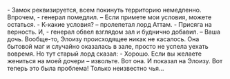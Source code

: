 <!--2025-05-09 22:54:58-->
\- Замок реквизируется, всем покинуть территорию немедленно. Впрочем, - генерал помедлил. – Если примете мои условия, можете остаться.			\- К-какие условия? – пролепетал лорд Аттам.			\- Присяга на верность. И, - генерал обвел взглядом зал и буднично добавил. – Ваша дочь.			Вообще-то, Элоизу происходящее никак не касалось. Она бытовой маг и случайно оказалась в зале, просто не успела уехать вовремя. Но тут старый лорд сказал:			\- Хорошо. Если вы желаете жениться на моей дочери – извольте. Вот она.			И показал на Элоизу.			Вот теперь это была проблема!			Только неизвестно чья…